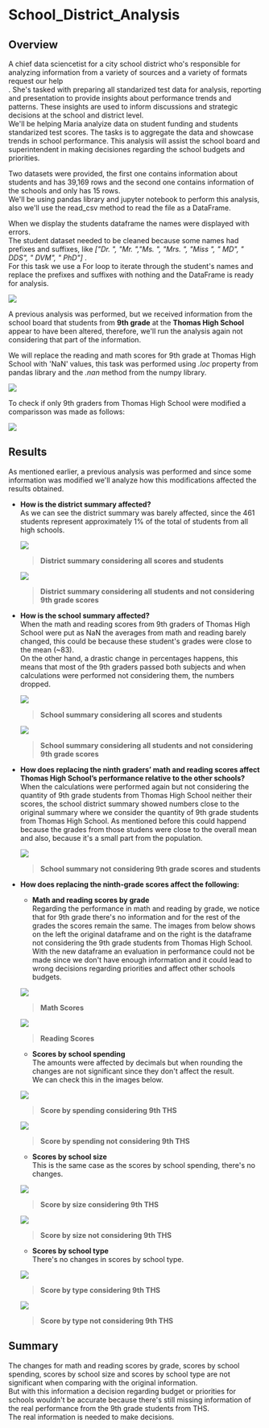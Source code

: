 # School_District_Analysis

## Overview

A chief data sciencetist for a city school district who's responsible for analyzing information from a variety of sources and a variety of formats request our help<br />.
She's tasked with preparing  all standarized test data for analysis, reporting and presentation to provide insights about performance trends and patterns. These insights are used to inform discussions and strategic decisions at the school and district level. <br/>
We'll be helping Maria analyize data on student funding and students standarized test scores.
The tasks is to aggregate the data and showcase trends in school performance. This analysis will assist the school board and superintendent in making decisiones regarding the school budgets and priorities.

Two datasets were provided, the first one contains information about students and has 39,169 rows and the second one contains information of the schools and only has 15 rows.<br/>
We'll be using pandas library and jupyter notebook to perform this analysis, also we'll use the read_csv method to read the file as a DataFrame.

When we display the students dataframe the names were displayed with errors.<br/>
The student dataset needed to be cleaned because some names had prefixes and suffixes, like *["Dr. ", "Mr. ","Ms. ", "Mrs. ", "Miss ", " MD", " DDS", " DVM", " PhD"]* .  <br/>
For this task we use a For loop to iterate through the student's names and replace the prefixes and suffixes with nothing and the DataFrame is ready for analysis.

![](resources/extra_resources/read_csv.PNG)

A previous analysis was performed, but we received information from the school board that students from __9th grade__ at the __Thomas High School__ appear to have been altered, therefore, we'll run the analysis again not considering that part of the information.

We will replace the reading and math scores for 9th grade at Thomas High School with 'NaN' values, this task was performed using *.loc* property from pandas library and the *.nan* method from the numpy library.

![](resources/extra_resources/reading_math_nan.PNG)

To check if only 9th graders from Thomas High School were modified a comparisson was made as follows:

![](resources/extra_resources/nan_check.PNG)


## Results

As mentioned earlier, a previous analysis was performed and since some information was modified we'll analyze how this modifications affected the results obtained.

* __How is the district summary affected?__<br/>
    As we can see the district summary was barely affected, since the 461 students represent approximately 1% of the total of students from all high schools.<br/>

    ![](resources/extra_resources/district_summary_canvas.PNG)
    > **District summary considering all scores and students**

    ![](resources/extra_resources/district_summary_challenge.PNG)
    > **District summary considering all students and not considering 9th grade scores**

* __How is the school summary affected?__<br/>
    When the math and reading scores from 9th graders of Thomas High School were put as NaN the averages from math and reading barely changed, this could be because   these student's grades were close to the mean (~83).<br/>
    On the other hand, a drastic change in percentages happens, this means that most of the 9th graders passed both subjects and when calculations were performed not considering them, the numbers dropped. 

    ![](resources/extra_resources/school_summary_canvas.png)
    > **School summary considering all scores and students**

    ![](resources/extra_resources/school_summary_challenge.png)
    > **School summary considering all students and not considering 9th grade scores**

* __How does replacing the ninth graders’ math and reading scores affect Thomas High School’s performance relative to the other schools?__<br/>
    When the calculations were performed again but not considering the quantity of 9th grade students from Thomas High School neither their scores, the school district summary showed numbers close to the original summary where we consider the quantity of 9th grade students from Thomas High School. As mentioned before this could happend because the grades from those studens were close to the overall mean and also, because it's a small part from the population.

    ![](resources/extra_resources/school_summary_withouth_9th.PNG)  
    > **School summary not considering 9th grade scores and students**

* __How does replacing the ninth-grade scores affect the following:__ <br/>

    - __Math and reading scores by grade__<br/>
    Regarding the performance in math and reading by grade, we notice that for 9th grade there's no information and for the rest of the grades the scores remain the       same. The images from below shows on the left the original dataframe and on the right is the dataframe not considering the 9th grade students from Thomas High          School.
    With the new dataframe an evaluation in performance could not be made since we don't have enough information and it could lead to wrong decisions regarding priorities and affect other schools budgets.

    ![](resources/extra_resources/math_scores_canvas_challenge.PNG)
    > **Math Scores**

    ![](resources/extra_resources/reading_scores_canvas_challenge.PNG)
    > **Reading Scores**

    - __Scores by school spending__<br/>
    The amounts were affected by decimals but when rounding the changes are not significant since they don't affect the result.<br/>
    We can check this in the images below.

    ![](resources/extra_resources/scores_by_spending_canvas.PNG)
    > **Score by spending considering 9th THS**

    ![](resources/extra_resources/scores_by_spending_challenge.PNG)
    > **Score by spending not considering 9th THS**
    

    - __Scores by school size__<br/>
    This is the same case as the scores by school spending, there's no changes.

    ![](resources/extra_resources/scores_by_size_canvas.PNG)
    > **Score by size considering 9th THS**

    ![](resources/extra_resources/scores_by_size_challenge.PNG)
    > **Score by size not considering 9th THS**
    

    - __Scores by school type__<br/>
    There's no changes in scores by school type.

    ![](resources/extra_resources/scores_by_type_challenge.PNG)<br/>
    > **Score by type considering 9th THS**

    ![](resources/extra_resources/scores_by_type_challenge.PNG)<br/>
    > **Score by type not considering 9th THS**


## Summary

The changes for math and reading scores by grade, scores by school spending, scores by school size and scores by school type are not significant when comparing with the original information.<br/>
But with this information a decision regarding budget or priorities for schools wouldn't be accurate because there's still missing information of the real performance from the 9th grade students from THS. <br/>
The real information is needed to make decisions.





